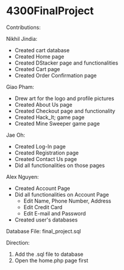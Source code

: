 # 4300FinalProject

Contributions:

Nikhil Jindia:
- Created cart database
- Created Home page
- Created DStacker page and functionalities
- Created Cart page
- Created Order Confirmation page

Giao Pham:
- Drew art for the logo and profile pictures
- Created About Us page
- Created Checkout page and functionality 
- Created Hack_It; game page
- Created Mine Sweeper game page 

Jae Oh:
- Created Log-In page
- Created Registration page
- Created Contact Us page
- Did all functionalities on those pages


Alex Nguyen:
- Created Account Page
- Did all functionalities on Account Page
  - Edit Name, Phone Number, Address
  - Edit Credit Card
  - Edit E-mail and Password
- Created user's databases


Database File:
final_project.sql

Direction:
1. Add the .sql file to database
2. Open the home.php page first
